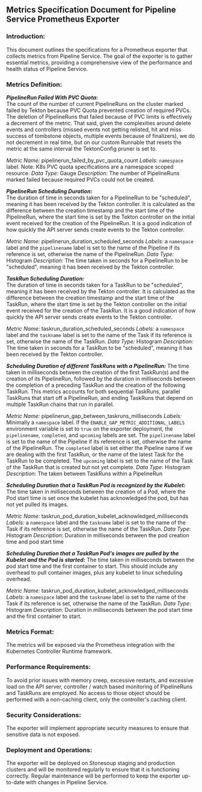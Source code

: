 ## Metrics Specification Document for Pipeline Service Prometheus Exporter

### Introduction:
This document outlines the specifications for a Prometheus exporter that collects metrics from Pipeline Service. The goal of the exporter is to gather essential metrics, providing a comprehensive view of the performance and health status of Pipeline Service.

### Metrics Definition:

_**PipelineRun Failed With PVC Quota:**_  
The count of the number of current PipelineRuns on the cluster marked failed by Tekton because PVC Quota prevented creation of required PVCs. 
The deletion of PipelineRuns that failed because of PVC limits is effectively a decrement of the metric.  That said, given the complexities around
delete events and controllers (missed events not getting relisted, hit and miss success of tombstone objects, multiple events because of finalizers),
we do not decrement in real time, but on our custom Runnable that resets the metric at the same interval the TektonConfig pruner is set to.

_Metric Name:_ pipelinerun_failed_by_pvc_quota_count
_Labels:_ `namespace` label.  Note:  K8s PVC quota specifications are a namespace scoped resource.
_Data Type:_ Gauge
_Description:_ The number of PipelineRuns marked failed because required PVCs could not be created.

_**PipelineRun Scheduling Duration:**_  
The duration of time in seconds taken for a PipelineRun to be "scheduled", meaning it has been received by the Tekton controller.  It is calculated as the difference between the creation timestamp and the start time of the PipelineRun, where the start time is set by the Tekton controller on the initial event received for the creation of the PipelineRun.  It is a good indication of how quickly the API server sends create events to the Tekton controller.

_Metric Name:_ pipelinerun_duration_scheduled_seconds
_Labels:_ a `namespace` label and the `pipelinename` label is set to the name of the Pipeline if its reference is set, otherwise the name of the PipelineRun.
_Data Type:_ Histogram
_Description:_ The time taken in seconds for a PipelineRun to be "scheduled", meaning it has been received by the Tekton controller.

_**TaskRun Scheduling Duration:**_  
The duration of time in seconds taken for a TaskRun to be "scheduled", meaning it has been received by the Tekton controller.  It is calculated as the difference between the creation timestamp and the start time of the TaskRun, where the start time is set by the Tekton controller on the initial event received for the creation of the TaskRun.  It is a good indication of how quickly the API server sends create events to the Tekton controller.

_Metric Name:_ taskrun_duration_scheduled_seconds
_Labels:_ a `namespace` label and the `taskname` label is set to the name of the Task if its reference is set, otherwise the name of the TaskRun.
_Data Type:_ Histogram
_Description:_ The time taken in seconds for a TaskRun to be "scheduled", meaning it has been received by the Tekton controller.


_**Scheduling Duration of different TaskRuns with a PipelineRun:**_
The time taken in milliseconds between the creation of the first TaskRun(s) and the creation of its PipelineRun, followed by the duration in milliseconds between the completion of a preceding TaskRun and the creation of the following TaskRun.  This metrics accounts for both sequential TaskRuns, parallel TaskRuns that start off a PipelineRun, and ending TaskRuns that depend on multiple TaskRun chains that run in parallel.

_Metric Name:_ pipelinerun_gap_between_taskruns_milliseconds
_Labels:_ Minimally a `namespace` label.  If the `ENABLE_GAP_METRIC_ADDITIONAL_LABELS` environment variable is set to `true` on the exporter deployment, the `pipelinename`, `completed`, and `upcoming` labels are set.  The `pipelinename` label is set to the name of the Pipeline if its reference is set, otherwise the name of the PipelineRun.  The `completed` label is set either the Pipeline name if we are dealing with the first TaskRun, or the name of the latest Task for the TaskRun to be completed.  The `upcoming` label is set to the name of the Task of the TaskRun that is created but not yet complete.
_Data Type_: Histogram
_Description_: The taken between TaskRuns within a PipelineRun

_**Scheduling Duration that a TaskRun Pod is recognized by the Kubelet:**_
The time taken in milliseconds between the creation of a Pod, where the Pod start time is set once the kubelet has acknowledged the pod, but has not yet pulled its images.


_Metric Name:_ taskrun_pod_duration_kubelet_acknowledged_milliseconds
_Labels:_ a `namespace` label and the `taskname` label is set to the name of the Task if its reference is set, otherwise the name of the TaskRun.
_Data Type_: Histogram
_Description_: Duration in milliseconds between the pod creation time and pod start time

_**Scheduling Duration that a TaskRun Pod's images are pulled by the Kubelet and the Pod is started:**_
The time taken in milliseconds between the pod start time and the first container to start. This should include any overhead to pull container images, plus any kubelet to linux scheduling overhead.


_Metric Name:_ taskrun_pod_duration_kubelet_acknowledged_milliseconds
_Labels:_ a `namespace` label and the `taskname` label is set to the name of the Task if its reference is set, otherwise the name of the TaskRun.
_Data Type_: Histogram
_Description_: Duration in milliseconds between the pod start time and the first container to start.


### Metrics Format:
The metrics will be exposed via the Prometheus integration with the Kubernetes Controller Runtime framework.

### Performance Requirements:
To avoid prior issues with memory creep, excessive restarts, and excessive load on the API server, controller / watch based monitoring of PipelineRuns and TaskRuns are employed.  No access to those object should be performed with a non-caching client, only the controller's caching client.

### Security Considerations:
The exporter will implement appropriate security measures to ensure that sensitive data is not exposed.

### Deployment and Operations:
The exporter will be deployed on Stonesoup staging and production clusters and will be monitored regularly to ensure that it is functioning correctly. Regular maintenance will be performed to keep the exporter up-to-date with changes in Pipeline Service.